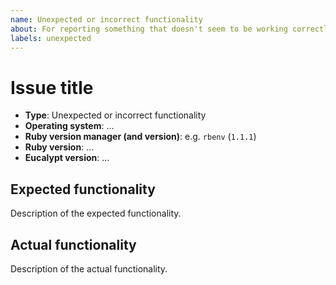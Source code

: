 ```yaml
---
name: Unexpected or incorrect functionality
about: For reporting something that doesn't seem to be working correctly or is unexpected
labels: unexpected
---
```


# Issue title

- **Type**: Unexpected or incorrect functionality
- **Operating system**: ...
- **Ruby version manager (and version)**: e.g. `rbenv` (`1.1.1`)
- **Ruby version**: ...
- **Eucalypt version**: ...

## Expected functionality

Description of the expected functionality.

## Actual functionality

Description of the actual functionality.